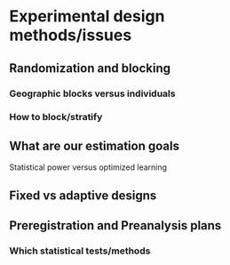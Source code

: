 # Experimental design methods/issues

## Randomization and blocking

### Geographic blocks versus individuals

### How to block/stratify

## What are our estimation goals

Statistical power versus optimized learning

## Fixed vs adaptive designs

## Preregistration and Preanalysis plans

### Which statistical tests/methods

